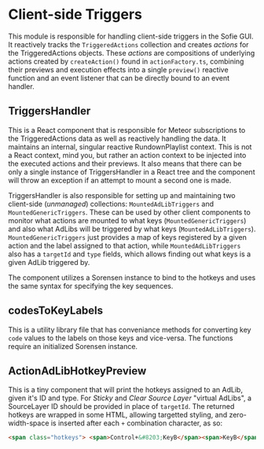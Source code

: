 # Client-side Triggers

This module is responsible for handling client-side triggers in the Sofie GUI. It reactively tracks the `TriggeredActions` collection and creates _actions_ for the TriggeredActions objects. These _actions_ are compositions of underlying actions created by `createAction()` found in `actionFactory.ts`, combining their previews and execution effects into a single `preview()` reactive function and an event listener that can be directly bound to an event handler.

## TriggersHandler

This is a React component that is responsible for Meteor subscriptions to the TriggeredActions data as well as reactively
handling the data. It maintains an internal, singular reactive RundownPlaylist context. This is not a React context, mind you, but rather an action context to be injected into the executed actions and their previews. It also means that there can be only a single instance of TriggersHandler in a React tree and the component will throw an exception if an attempt to mount a second one is made.

TriggersHandler is also responsible for setting up and maintaining two client-side (_unmanaged_) collections: `MountedAdLibTriggers` and `MountedGenericTriggers`. These can be used by other client components to monitor what actions are mounted to what keys (`MountedGenericTriggers`) and also what AdLibs will be triggered by what keys (`MountedAdLibTriggers`). `MountedGenericTriggers` just provides a map of keys registered by a given action and the label assigned to that action, while `MountedAdLibTriggers` also has a `targetId` and `type` fields, which allows finding out what keys is a given AdLib triggered by.

The component utilizes a Sorensen instance to bind to the hotkeys and uses the same syntax for specifying the key sequences.

## codesToKeyLabels

This is a utility library file that has conveniance methods for converting key `code` values to the labels on those keys and vice-versa. The functions require an initialized Sorensen instance.

## ActionAdLibHotkeyPreview

This is a tiny component that will print the hotkeys assigned to an AdLib, given it's ID and type. For _Sticky_ and _Clear Source Layer_ "virtual AdLibs", a SourceLayer ID should be provided in place of `targetId`. The returned hotkeys are wrapped in some HTML, allowing targetted styling, and zero-width-space is inserted after each `+` combination character, as so:

```html
<span class="hotkeys"> <span>Control+&#8203;KeyB</span><span>KeyB</span> </span>
```
